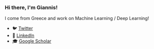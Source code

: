 ### Hi there, I'm Giannis!

I come from Greece and work on Machine Learning / Deep Learning!

- 🐦 [Twitter](https://twitter.com/JohnGatop)
- 💼 [LinkedIn](https://www.linkedin.com/in/ioannis-gatopoulos-296625126/)
- 🎓 [Google Scholar](https://scholar.google.com/citations?user=Tb0yDfkAAAAJ&hl=en)


<!--
**ioangatop/ioangatop** is a ✨ _special_ ✨ repository because its `README.md` (this file) appears on your GitHub profile.

Here are some ideas to get you started:

- 🔭 I’m currently working on ...
- 🌱 I’m currently learning ...
- 👯 I’m looking to collaborate on ...
- 🤔 I’m looking for help with ...
- 💬 Ask me about ...
- 📫 How to reach me: ...
- 😄 Pronouns: ...
- ⚡ Fun fact: ...
-->
